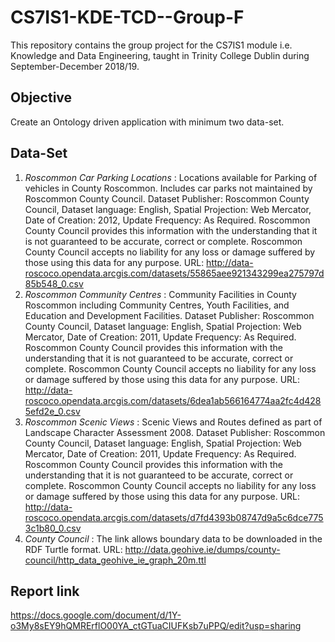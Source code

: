 # CS7IS1-KDE-TCD--Group-F
This repository contains the group project for the CS7IS1 module i.e. Knowledge and Data Engineering, taught in Trinity College Dublin during September-December 2018/19.

## Objective
Create an Ontology driven application with minimum two data-set.

## Data-Set
1. *Roscommon Car Parking Locations* : Locations available for Parking of vehicles in County Roscommon. Includes car parks not maintained by Roscommon County Council. Dataset Publisher: Roscommon County Council, Dataset language: English, Spatial Projection: Web Mercator, Date of Creation: 2012, Update Frequency: As Required. Roscommon County Council provides this information with the understanding that it is not guaranteed to be accurate, correct or complete. Roscommon County Council accepts no liability for any loss or damage suffered by those using this data for any purpose.
    URL: http://data-roscoco.opendata.arcgis.com/datasets/55865aee921343299ea275797d85b548_0.csv
2. *Roscommon Community Centres* : Community Facilities in County Roscommon including Community Centres, Youth Facilities, and Education and Development Facilities.  Dataset Publisher: Roscommon County Council, Dataset language: English, Spatial Projection: Web Mercator, Date of Creation: 2011, Update Frequency: As Required. Roscommon County Council provides this information with the understanding that it is not guaranteed to be accurate, correct or complete. Roscommon County Council accepts no liability for any loss or damage suffered by those using this data for any purpose.
    URL: http://data-roscoco.opendata.arcgis.com/datasets/6dea1ab566164774aa2fc4d4285efd2e_0.csv
3. *Roscommon Scenic Views* : Scenic Views and Routes defined as part of Landscape Character Assessment 2008. Dataset Publisher: Roscommon County Council, Dataset language: English, Spatial Projection: Web Mercator, Date of Creation: 2011, Update Frequency: As Required.  Roscommon County Council provides this information with the understanding that it is not guaranteed to be accurate, correct or complete. Roscommon County Council accepts no liability for any loss or damage suffered by those using this data for any purpose.
    URL: http://data-roscoco.opendata.arcgis.com/datasets/d7fd4393b08747d9a5c6dce7753c1b80_0.csv
4. *County Council* : The link allows boundary data to be downloaded in the RDF Turtle format.
    URL: http://data.geohive.ie/dumps/county-council/http_data_geohive_ie_graph_20m.ttl

##  Report link
https://docs.google.com/document/d/1Y-o3My8sEY9hQMRErflO00YA_ctGTuaCIUFKsb7uPPQ/edit?usp=sharing
